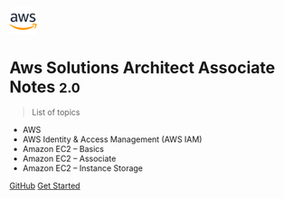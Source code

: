 <!-- _coverpage.md -->

![logo](favicon.ico)

# Aws Solutions Architect Associate Notes <small>2.0</small>

> List of topics

- AWS
- AWS Identity & Access Management (AWS IAM)
- Amazon EC2 – Basics
- Amazon EC2 – Associate
- Amazon EC2 – Instance Storage

[GitHub](https://github.com/asif-simform/aws-solutions-architect-associate-notes)
[Get Started](#aws-solutions-architect-associate-notes)
